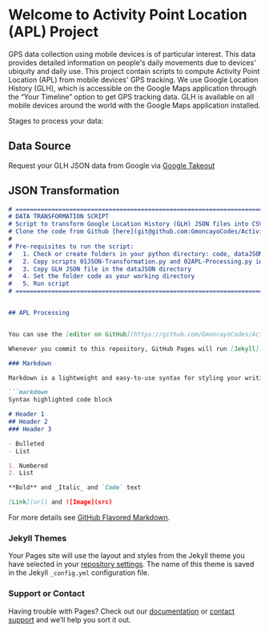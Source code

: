 # Welcome to Activity Point Location (APL) Project

GPS data collection using mobile devices is of particular interest. This data provides detailed information on people's daily movements due to devices' ubiquity and daily use. This project contain scripts to compute Activity Point Location (APL) from mobile devices' GPS tracking. We use Google Location History (GLH), which is accessible on the Google Maps application through the “Your Timeline” option to get GPS tracking data. GLH is available on all mobile devices around the world with the Google Maps application installed. 

Stages to process your data:

## Data Source

Request your GLH JSON data from Google via [Google Takeout](https://takeout.google.com/)

## JSON Transformation

```markdown
# =============================================================================
# DATA TRANSFORMATION SCRIPT
# Script to transform Google Location History (GLH) JSON files into CSV files
# Clone the code from Github [here](git@github.com:GmoncayoCodes/ActivityPointLocationGenerator.git)
#
# Pre-requisites to run the script:
#   1. Check or create folders in your python directory: code, dataJSON
#   2. Copy scripts 01JSON-Transformation.py and 02APL-Processing.py in the code directory
#   3. Copy GLH JSON file in the dataJSON directory 
#   4. Set the folder code as your working directory
#   5. Run script
# =============================================================================


## APL Processing


You can use the [editor on GitHub](https://github.com/GmoncayoCodes/ActivityPointLocationGenerator/edit/main/README.md) to maintain and preview the content for your website in Markdown files.

Whenever you commit to this repository, GitHub Pages will run [Jekyll](https://jekyllrb.com/) to rebuild the pages in your site, from the content in your Markdown files.

### Markdown

Markdown is a lightweight and easy-to-use syntax for styling your writing. It includes conventions for

```markdown
Syntax highlighted code block

# Header 1
## Header 2
### Header 3

- Bulleted
- List

1. Numbered
2. List

**Bold** and _Italic_ and `Code` text

[Link](url) and ![Image](src)
```

For more details see [GitHub Flavored Markdown](https://guides.github.com/features/mastering-markdown/).

### Jekyll Themes

Your Pages site will use the layout and styles from the Jekyll theme you have selected in your [repository settings](https://github.com/GmoncayoCodes/ActivityPointLocationGenerator/settings/pages). The name of this theme is saved in the Jekyll `_config.yml` configuration file.

### Support or Contact

Having trouble with Pages? Check out our [documentation](https://docs.github.com/categories/github-pages-basics/) or [contact support](https://support.github.com/contact) and we’ll help you sort it out.
